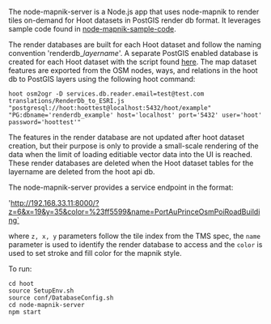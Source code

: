 The node-mapnik-server is a Node.js app that uses node-mapnik to render tiles on-demand for Hoot datasets in PostGIS render db format.  It leverages sample code found in [node-mapnik-sample-code](https://github.com/mapnik/node-mapnik-sample-code).

The render databases are built for each Hoot dataset and follow the naming convention 'renderdb_*layername*'.  A separate PostGIS enabled database is created for each Hoot dataset with the script found [here](https://github.com/ngageoint/hootenanny/blob/mapnik/scripts/exportrenderdb.sh).  The map dataset features are exported from the OSM nodes, ways, and relations in the hoot db to PostGIS layers using the following hoot command:

`hoot osm2ogr -D services.db.reader.email=test@test.com translations/RenderDb_to_ESRI.js "postgresql://hoot:hoottest@localhost:5432/hoot/example" "PG:dbname='renderdb_example' host='localhost' port='5432' user='hoot' password='hoottest'"`

The features in the render database are not updated after hoot dataset creation, but their purpose is only to provide a small-scale rendering of the data when the limit of loading editiable vector data into the UI is reached.  These render databases are deleted when the Hoot dataset tables for the layername are deleted from the hoot api db.


The node-mapnik-server provides a service endpoint in the format:

'http://192.168.33.11:8000/?z=6&x=19&y=35&color=%23ff5599&name=PortAuPrinceOsmPoiRoadBuilding`

where `z, x, y` parameters follow the tile index from the TMS spec, the `name` parameter is used to identify the render database to access and the `color` is used to set stroke and fill color for the mapnik style.

To run:
```
cd hoot
source SetupEnv.sh
source conf/DatabaseConfig.sh
cd node-mapnik-server
npm start
```
